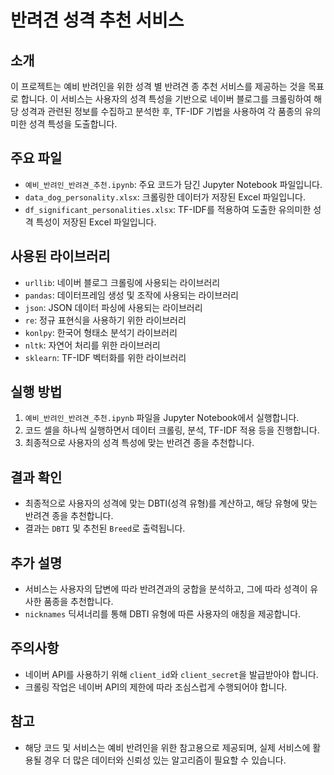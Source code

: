 # 반려견 성격 추천 서비스

## 소개
이 프로젝트는 예비 반려인을 위한 성격 별 반려견 종 추천 서비스를 제공하는 것을 목표로 합니다. 이 서비스는 사용자의 성격 특성을 기반으로 네이버 블로그를 크롤링하여 해당 성격과 관련된 정보를 수집하고 분석한 후, TF-IDF 기법을 사용하여 각 품종의 유의미한 성격 특성을 도출합니다.

## 주요 파일
- `예비_반려인_반려견_추천.ipynb`: 주요 코드가 담긴 Jupyter Notebook 파일입니다.
- `data_dog_personality.xlsx`: 크롤링한 데이터가 저장된 Excel 파일입니다.
- `df_significant_personalities.xlsx`: TF-IDF를 적용하여 도출한 유의미한 성격 특성이 저장된 Excel 파일입니다.

## 사용된 라이브러리
- `urllib`: 네이버 블로그 크롤링에 사용되는 라이브러리
- `pandas`: 데이터프레임 생성 및 조작에 사용되는 라이브러리
- `json`: JSON 데이터 파싱에 사용되는 라이브러리
- `re`: 정규 표현식을 사용하기 위한 라이브러리
- `konlpy`: 한국어 형태소 분석기 라이브러리
- `nltk`: 자연어 처리를 위한 라이브러리
- `sklearn`: TF-IDF 벡터화를 위한 라이브러리

## 실행 방법
1. `예비_반려인_반려견_추천.ipynb` 파일을 Jupyter Notebook에서 실행합니다.
2. 코드 셀을 하나씩 실행하면서 데이터 크롤링, 분석, TF-IDF 적용 등을 진행합니다.
3. 최종적으로 사용자의 성격 특성에 맞는 반려견 종을 추천합니다.

## 결과 확인
- 최종적으로 사용자의 성격에 맞는 DBTI(성격 유형)를 계산하고, 해당 유형에 맞는 반려견 종을 추천합니다.
- 결과는 `DBTI` 및 추천된 `Breed`로 출력됩니다.

## 추가 설명
- 서비스는 사용자의 답변에 따라 반려견과의 궁합을 분석하고, 그에 따라 성격이 유사한 품종을 추천합니다.
- `nicknames` 딕셔너리를 통해 DBTI 유형에 따른 사용자의 애칭을 제공합니다.

## 주의사항
- 네이버 API를 사용하기 위해 `client_id`와 `client_secret`을 발급받아야 합니다.
- 크롤링 작업은 네이버 API의 제한에 따라 조심스럽게 수행되어야 합니다.

## 참고
- 해당 코드 및 서비스는 예비 반려인을 위한 참고용으로 제공되며, 실제 서비스에 활용될 경우 더 많은 데이터와 신뢰성 있는 알고리즘이 필요할 수 있습니다.
